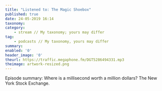 ```yaml
---
title: "Listened to: The Magic Shoebox"
published: true
date: 24-05-2019 16:14
taxonomy:
category:
	- stream // My taxonomy; yours may differ
tag:
	- podcasts // My taxonomy, yours may differ
summary:
enabled: '0'
header_image: '0'
theurl: https://traffic.megaphone.fm/DGT5286494331.mp3
theimage: artwork-resized.png
--- 
```

Episode summary: Where is a millisecond worth a million dollars? The New York Stock Exchange.
